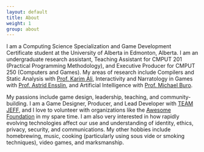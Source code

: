 ```yaml
---
layout: default
title: About
weight: 1
group: about
---
```


I am a Computing Science Specialization and Game Development Certificate student at the University of Alberta in Edmonton, Alberta.  I am an undergraduate research assistant, Teaching Assistant for CMPUT 201 (Practical Programming Methodology), and Executive Producer for CMPUT 250 (Computers and Games).  My areas of research include Compilers and Static Analysis with [Prof. Karim Ali](http://karimali.ca/), Interactivity and Narratology in Games with [Prof. Astrid Ensslin](https://astridensslin.wordpress.com/), and Artificial Intelligence with [Prof. Michael Buro](https://www.ualberta.ca/science/about-us/contact-us/faculty-directory/michael-buro).

My passions include game design, leadership, teaching, and community-building.  I am a Game Designer, Producer, and Lead Developer with [TEAM JEFF](http://teamjeff.ca), and I love to volunteer with organizations like the [Awesome Foundation](http://www.awesomefoundation.org/) in my spare time.  I am also very interested in how rapidly evolving technologies affect our use and understanding of identity, ethics, privacy, security, and communications.  My other hobbies include homebrewing, music, cooking (particularly using sous vide or smoking techniques), video games, and marksmanship.